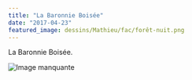```yaml
---
title: "La Baronnie Boisée"
date: "2017-04-23"
featured_image: dessins/Mathieu/fac/forêt-nuit.png
---
```


La Baronnie Boisée.

![Image manquante](dessins/Mathieu/fac/forêt-nuit.png "Le bois salé à la lisière de la Baronnie Boisée")

